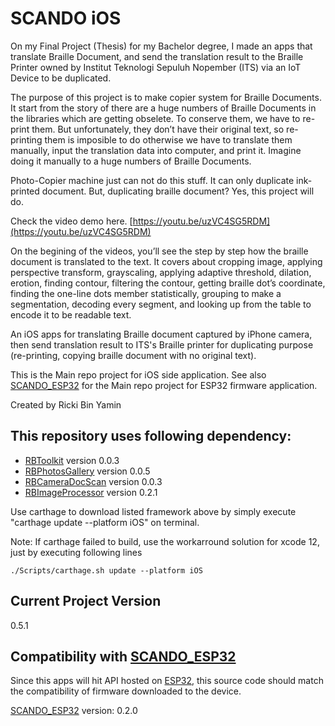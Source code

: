 # SCANDO iOS

On my Final Project (Thesis) for my Bachelor degree, I made an apps that translate Braille Document, and send the translation result to the Braille Printer owned by Institut Teknologi Sepuluh Nopember (ITS) via an IoT Device to be duplicated.

The purpose of this project is to make copier system for Braille Documents. It start from the story of there are a huge numbers of Braille Documents in the libraries which are getting obselete. To conserve them, we have to re-print them. But unfortunately, they don’t have their original text, so re-printing them is imposible to do otherwise we have to translate them manually, input the translation data into computer, and print it. Imagine doing it manually to a huge numbers of Braille Documents.

Photo-Copier machine just can not do this stuff. It can only duplicate ink-printed document. But, duplicating braille document? Yes, this project will do.

Check the video demo here. [https://youtu.be/uzVC4SG5RDM](https://youtu.be/uzVC4SG5RDM)

On the begining of the videos, you’ll see the step by step how the braille document is translated to the text. It covers about cropping image, applying perspective transform, grayscaling, applying adaptive threshold, dilation, erotion, finding contour, filtering the contour, getting braille dot’s coordinate, finding the one-line dots member statistically, grouping to make a segmentation, decoding every segment, and looking up from the table to encode it to be readable text.

An iOS apps for translating Braille document captured by iPhone camera, then send translation result to ITS's Braille printer for duplicating purpose (re-printing, copying braille document with no original text).

This is the Main repo project for iOS side application. See also [SCANDO_ESP32](https://github.com/rickirby/SCANDO_ESP32) for the Main repo project for ESP32 firmware application.

Created by Ricki Bin Yamin

## This repository uses following dependency:
- [RBToolkit](https://github.com/rickirby/RBToolkit) version 0.0.3
- [RBPhotosGallery](https://github.com/rickirby/RBPhotosGallery) version 0.0.5
- [RBCameraDocScan](https://github.com/rickirby/RBCameraDocScan) version 0.0.3
- [RBImageProcessor](https://github.com/rickirby/RBImageProcessor) version 0.2.1

Use carthage to download listed framework above by simply execute "carthage update --platform iOS" on terminal. 

Note: If carthage failed to build, use the workarround solution for xcode 12, just by executing following lines

```
./Scripts/carthage.sh update --platform iOS
```

## Current Project Version
0.5.1

## Compatibility with [SCANDO_ESP32](https://github.com/rickirby/SCANDO_ESP32)
Since this apps will hit API hosted on [ESP32](https://www.espressif.com/en/products/socs/esp32), this source code should match the compatibility of firmware downloaded to the device.

[SCANDO_ESP32](https://github.com/rickirby/SCANDO_ESP32) version: 0.2.0

